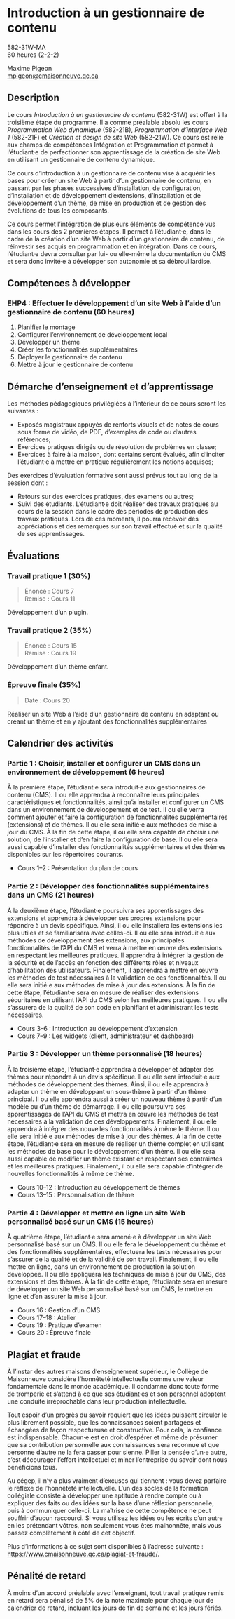# Introduction à un gestionnaire de contenu

582-31W-MA \
60 heures (2-2-2)

Maxime Pigeon \
mpigeon@cmaisonneuve.qc.ca

## Description

Le cours *Introduction à un gestionnaire de contenu* (582-31W) est offert à la troisième étape du programme. Il a comme préalable absolu les cours *Programmation Web dynamique* (582-21B), *Programmation d’interface Web 1* (582-21F) et *Création et design de site Web* (582-21W). Ce cours est relié aux champs de compétences Intégration et Programmation et permet à l’étudiant·e de perfectionner son apprentissage de la création de site Web en utilisant un gestionnaire de contenu dynamique.

Ce cours d’introduction à un gestionnaire de contenu vise à acquérir les bases pour créer un site Web à partir d’un gestionnaire de contenu, en passant par les phases successives d’installation, de configuration, d’installation et de développement d’extensions, d’installation et de développement d’un thème, de mise en production et de gestion des évolutions de tous les composants.

Ce cours permet l’intégration de plusieurs éléments de compétence vus dans les cours des 2 premières étapes. Il permet à l’étudiant·e, dans le cadre de la création d’un site Web à partir d’un gestionnaire de contenu, de réinvestir ses acquis en programmation et en intégration. Dans ce cours, l’étudiant·e devra consulter par lui- ou elle-même la documentation du CMS et sera donc invité·e à développer son autonomie et sa débrouillardise.

## Compétences à développer

### EHP4 : Effectuer le développement d’un site Web à l’aide d’un gestionnaire de contenu (60 heures)

1. Planifier le montage
2. Configurer l’environnement de développement local
3. Développer un thème
4. Créer les fonctionnalités supplémentaires
5. Déployer le gestionnaire de contenu
6. Mettre à jour le gestionnaire de contenu

## Démarche d’enseignement et d’apprentissage

Les méthodes pédagogiques privilégiées à l’intérieur de ce cours seront les suivantes :

- Exposés magistraux appuyés de renforts visuels et de notes de cours sous forme de vidéo, de PDF, d’exemples de code ou d’autres références;
- Exercices pratiques dirigés ou de résolution de problèmes en classe;
- Exercices à faire à la maison, dont certains seront évalués, afin d’inciter l’étudiant·e à mettre en pratique régulièrement les notions acquises;

Des exercices d’évaluation formative sont aussi prévus tout au long de la session dont :

- Retours sur des exercices pratiques, des examens ou autres;
- Suivi des étudiants. L’étudiant·e doit réaliser des travaux pratiques au cours de la session dans le cadre des périodes de production des travaux pratiques. Lors de ces moments, il pourra recevoir des appréciations et des remarques sur son travail effectué et sur la qualité de ses apprentissages.
	
## Évaluations

### Travail pratique 1 (30%)

> Énoncé : Cours 7 \
> Remise : Cours 11

Développement d’un plugin.

### Travail pratique 2 (35%)

> Énoncé : Cours 15 \
> Remise : Cours 19

Développement d’un thème enfant.

### Épreuve finale (35%)

> Date : Cours 20

Réaliser un site Web à l’aide d’un gestionnaire de contenu en adaptant ou créant un thème et en y ajoutant des fonctionnalités supplémentaires

## Calendrier des activités

### Partie 1 : Choisir, installer et configurer un CMS dans un environnement de développement (6 heures)

À la première étape, l’étudiant·e sera introduit·e aux gestionnaires de contenu (CMS). Il ou elle apprendra à reconnaître leurs principales caractéristiques et fonctionnalités, ainsi qu’à installer et configurer un CMS dans un environnement de développement et de test. Il ou elle verra comment ajouter et faire la configuration de fonctionnalités supplémentaires (extensions) et de thèmes. Il ou elle sera initié·e aux méthodes de mise à jour du CMS. À la fin de cette étape, il ou elle sera capable de choisir une solution, de l’installer et d’en faire la configuration de base. Il ou elle sera aussi capable d’installer des fonctionnalités supplémentaires et des thèmes disponibles sur les répertoires courants.

- Cours 1–2 : Présentation du plan de cours

### Partie 2 : Développer des fonctionnalités supplémentaires dans un CMS (21 heures)

À la deuxième étape, l’étudiant·e poursuivra ses apprentissages des extensions et apprendra à développer ses propres extensions pour répondre à un devis spécifique. Ainsi, il ou elle installera les extensions les plus utiles et se familiarisera avec celles-ci. Il ou elle sera introduit·e aux méthodes de développement des extensions, aux principales fonctionnalités de l’API du CMS et verra à mettre en œuvre des extensions en respectant les meilleures pratiques. Il apprendra à intégrer la gestion de la sécurité et de l’accès en fonction des différents rôles et niveaux d’habilitation des utilisateurs. Finalement, il apprendra à mettre en œuvre les méthodes de test nécessaires à la validation de ces fonctionnalités. Il ou elle sera initié·e aux méthodes de mise à jour des extensions. À la fin de cette étape, l’étudiant·e sera en mesure de réaliser des extensions sécuritaires en utilisant l’API du CMS selon les meilleures pratiques. Il ou elle s’assurera de la qualité de son code en planifiant et administrant les tests nécessaires.

- Cours 3–6 : Introduction au développement d’extension
- Cours 7–9 : Les widgets (client, administrateur et dashboard)

### Partie 3 : Développer un thème personnalisé (18 heures)

À la troisième étape, l’étudiant·e apprendra à développer et adapter des thèmes pour répondre à un devis spécifique. Il ou elle sera introduit·e aux méthodes de développement des thèmes. Ainsi, il ou elle apprendra à adapter un thème en développant un sous-thème à partir d’un thème principal. Il ou elle apprendra aussi à créer un nouveau thème à partir d’un modèle ou d’un thème de démarrage. Il ou elle poursuivra ses apprentissages de l’API du CMS et mettra en œuvre les méthodes de test nécessaires à la validation de ces développements. Finalement, il ou elle apprendra à intégrer des nouvelles fonctionnalités à même le thème. Il ou elle sera initié·e aux méthodes de mise à jour des thèmes. À la fin de cette étape, l’étudiant·e sera en mesure de réaliser un thème complet en utilisant les méthodes de base pour le développement d’un thème. Il ou elle sera aussi capable de modifier un thème existant en respectant ses contraintes et les meilleures pratiques. Finalement, il ou elle sera capable d’intégrer de nouvelles fonctionnalités à même ce thème.

- Cours 10–12 : Introduction au développement de thèmes
- Cours 13–15 : Personnalisation de thème

### Partie 4 : Développer et mettre en ligne un site Web personnalisé basé sur un CMS (15 heures)

À quatrième étape, l’étudiant·e sera amené·e à développer un site Web personnalisé basé sur un CMS. Il ou elle fera le développement du thème et des fonctionnalités supplémentaires, effectuera les tests nécessaires pour s’assurer de la qualité et de la validité de son travail. Finalement, il ou elle  mettre en ligne, dans un environnement de production la solution développée. Il ou elle appliquera les techniques de mise à jour du CMS, des extensions et des thèmes. À la fin de cette étape, l’étudiante sera en mesure de développer un site Web personnalisé basé sur un CMS, le mettre en ligne et d’en assurer la mise à jour.

- Cours 16 : Gestion d’un CMS
- Cours 17–18 : Atelier
- Cours 19 : Pratique d’examen
- Cours 20 : Épreuve finale

## Plagiat et fraude

À l’instar des autres maisons d’enseignement supérieur, le Collège de Maisonneuve considère l’honnêteté intellectuelle comme une valeur fondamentale dans le monde académique. Il condamne donc toute forme de tromperie et s’attend à ce que ses étudiant·es et son personnel adoptent une conduite irréprochable dans leur production intellectuelle.

Tout espoir d’un progrès du savoir requiert que les idées puissent circuler le plus librement possible, que les connaissances soient partagées et échangées de façon respectueuse et constructive. Pour cela, la confiance est indispensable. Chacun·e est en droit d’espérer et même de présumer que sa contribution personnelle aux connaissances sera reconnue et que personne d’autre ne la fera passer pour sienne. Piller la pensée d’un·e autre, c’est décourager l’effort intellectuel et miner l’entreprise du savoir dont nous bénéficions tous.

Au cégep, il n’y a plus vraiment d’excuses qui tiennent : vous devez parfaire le réflexe de l’honnêteté intellectuelle. L’un des socles de la formation collégiale consiste à développer une aptitude à rendre compte ou à expliquer des faits ou des idées sur la base d’une réflexion personnelle, puis à communiquer celle-ci. La maîtrise de cette compétence ne peut souffrir d’aucun raccourci. Si vous utilisez les idées ou les écrits d’un autre en les prétendant vôtres, non seulement vous êtes malhonnête, mais vous passez complètement à côté de cet objectif.

Plus d’informations à ce sujet sont disponibles à l’adresse suivante : https://www.cmaisonneuve.qc.ca/plagiat-et-fraude/.

## Pénalité de retard

À moins d’un accord préalable avec l’enseignant, tout travail pratique remis en
retard sera pénalisé de 5% de la note maximale pour chaque jour de calendrier de
retard, incluant les jours de fin de semaine et les jours fériés.
